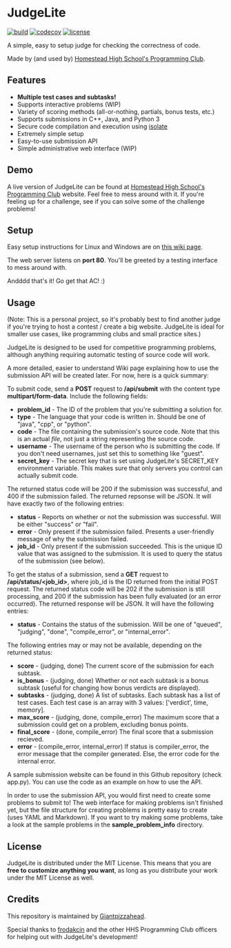 # JudgeLite

<a href="https://github.com/Giantpizzahead/judgelite/actions?query=workflow%3Abuild"><img alt="build" src="https://github.com/Giantpizzahead/judgelite/workflows/build/badge.svg" /></a>
<a href="https://codecov.io/gh/Giantpizzahead/judgelite"><img alt="codecov" src="https://codecov.io/gh/Giantpizzahead/judgelite/branch/master/graph/badge.svg" /></a>
<a href="https://github.com/Giantpizzahead/judgelite/.github/LICENSE"><img alt="license" src="https://img.shields.io/github/license/giantpizzahead/judgelite" /></a>

A simple, easy to setup judge for checking the correctness of code.

Made by (and used by) <a href="http://hhsprogramming.com/">Homestead High School's Programming Club</a>.

## Features

* **Multiple test cases and subtasks!**
* Supports interactive problems (WIP)
* Variety of scoring methods (all-or-nothing, partials, bonus tests, etc.)
* Supports submissions in C++, Java, and Python 3
* Secure code compilation and execution using <a href="https://github.com/ioi/isolate">isolate</a>
* Extremely simple setup
* Easy-to-use submission API
* Simple administrative web interface (WIP)

## Demo

A live version of JudgeLite can be found at <a href="http://hhsprogramming.com/problems/">Homestead High School's Programming Club</a> website. Feel free to mess around with it. If you're feeling up for a challenge, see if you can solve some of the challenge problems!

## Setup

Easy setup instructions for Linux and Windows are on <a href="https://github.com/Giantpizzahead/judgelite/wiki/Setup-Instructions">this wiki page</a>.

The web server listens on **port 80**. You'll be greeted by a testing interface to mess around with.

Andddd that's it! Go get that AC! :)

## Usage

(Note: This is a personal project, so it's probably best to find another judge if you're trying to host a contest / create a big website. JudgeLite is ideal for smaller use cases, like programming clubs and small practice sites.)

JudgeLite is designed to be used for competitive programming problems, although anything requiring automatic testing of source code will work.

A more detailed, easier to understand Wiki page explaining how to use the submission API will be created later. For now, here is a quick summary:

To submit code, send a **POST** request to **/api/submit** with the content type **multipart/form-data**. Include the following fields:

* **problem_id** - The ID of the problem that you're submitting a solution for.
* **type** - The language that your code is written in. Should be one of "java", "cpp", or "python".
* **code** - The file containing the submission's source code. Note that this is an actual *file*, not just a string representing the source code.
* **username** - The username of the person who is submitting the code. If you don't need usernames, just set this to something like "guest".
* **secret_key** - The secret key that is set using JudgeLite's SECRET_KEY environment variable. This makes sure that only servers you control can actually submit code.

The returned status code will be 200 if the submission was successful, and 400 if the submission failed. The returned repsonse will be JSON. It will have exactly two of the following entries:

* **status** - Reports on whether or not the submission was successful. Will be either "success" or "fail".
* **error** - Only present if the submission failed. Presents a user-friendly message of why the submission failed.
* **job_id** - Only present if the submission succeeded. This is the unique ID value that was assigned to the submission. It is used to query the status of the submission (see below).

To get the status of a submission, send a **GET** request to **/api/status/<job_id>**, where job_id is the ID returned from the initial POST request. The returned status code will be 202 if the submission is still processing, and 200 if the submission has been fully evaluated (or an error occurred). The returned response will be JSON. It will have the following entries:

* **status** - Contains the status of the submission. Will be one of "queued", "judging", "done", "compile_error", or "internal_error".

The following entries may or may not be available, depending on the returned status:

* **score** - (judging, done) The current score of the submission for each subtask.
* **is_bonus** - (judging, done) Whether or not each subtask is a bonus subtask (useful for changing how bonus verdicts are displayed).
* **subtasks** - (judging, done) A list of subtasks. Each subtask has a list of test cases. Each test case is an array with 3 values: ['verdict', time, memory].
* **max_score** - (judging, done, compile_error) The maximum score that a submission could get on a problem, excluding bonus points.
* **final_score** - (done, compile_error) The final score that a submission recieved.
* **error** - (compile_error, internal_error) If status is compiler_error, the error message that the compiler generated. Else, the error code for the internal error.

A sample submission website can be found in this Github repository (check app.py). You can use the code as an example on how to use the API.

In order to use the submission API, you would first need to create some problems to submit to! The web interface for making problems isn't finished yet, but the file structure for creating problems is pretty easy to create (uses YAML and Markdown). If you want to try making some problems, take a look at the sample problems in the **sample_problem_info** directory.

## License

JudgeLite is distributed under the MIT License. This means that you are **free to customize anything you want**, as long as you distribute your work under the MIT License as well.

## Credits

This repository is maintained by <a href="https://github.com/Giantpizzahead">Giantpizzahead</a>.

Special thanks to <a href="https://github.com/frodakcin">frodakcin</a> and the other HHS Programming Club officers for helping out with JudgeLite's development!
